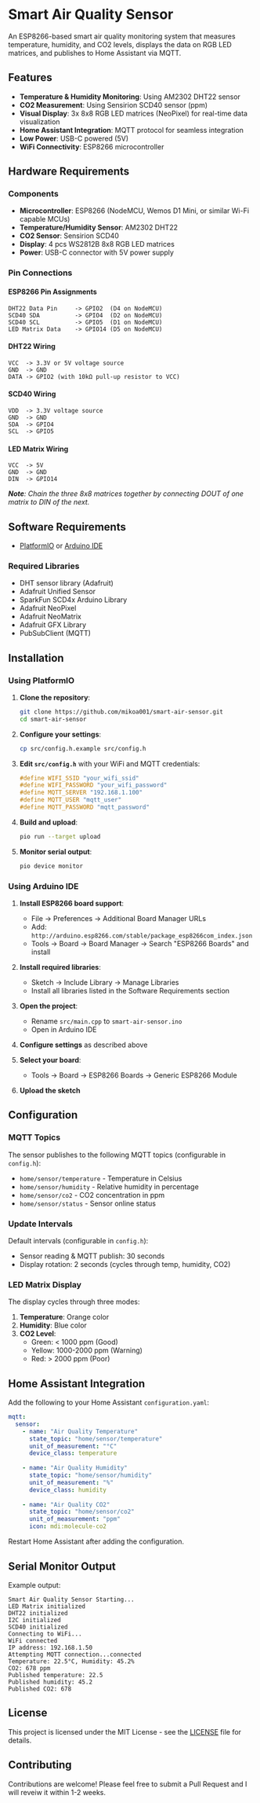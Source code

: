 # Smart Air Quality Sensor

An ESP8266-based smart air quality monitoring system that measures temperature, humidity, and CO2 levels, displays the data on RGB LED matrices, and publishes to Home Assistant via MQTT.

## Features

- **Temperature & Humidity Monitoring**: Using AM2302 DHT22 sensor
- **CO2 Measurement**: Using Sensirion SCD40 sensor (ppm)
- **Visual Display**: 3x 8x8 RGB LED matrices (NeoPixel) for real-time data visualization
- **Home Assistant Integration**: MQTT protocol for seamless integration
- **Low Power**: USB-C powered (5V)
- **WiFi Connectivity**: ESP8266 microcontroller

## Hardware Requirements

### Components
- **Microcontroller**: ESP8266 (NodeMCU, Wemos D1 Mini, or similar Wi-Fi capable MCUs)
- **Temperature/Humidity Sensor**: AM2302 DHT22
- **CO2 Sensor**: Sensirion SCD40
- **Display**: 4 pcs WS2812B 8x8 RGB LED matrices
- **Power**: USB-C connector with 5V power supply

### Pin Connections

#### ESP8266 Pin Assignments
```
DHT22 Data Pin     -> GPIO2  (D4 on NodeMCU)
SCD40 SDA          -> GPIO4  (D2 on NodeMCU)
SCD40 SCL          -> GPIO5  (D1 on NodeMCU)
LED Matrix Data    -> GPIO14 (D5 on NodeMCU)
```

#### DHT22 Wiring
```
VCC  -> 3.3V or 5V voltage source
GND  -> GND
DATA -> GPIO2 (with 10kΩ pull-up resistor to VCC)
```

#### SCD40 Wiring
```
VDD  -> 3.3V voltage source
GND  -> GND
SDA  -> GPIO4
SCL  -> GPIO5
```

#### LED Matrix Wiring
```
VCC  -> 5V
GND  -> GND
DIN  -> GPIO14
```

***Note**: Chain the three 8x8 matrices together by connecting DOUT of one matrix to DIN of the next.*

## Software Requirements

- [PlatformIO](https://platformio.org/) or [Arduino IDE](https://www.arduino.cc/en/software)

### Required Libraries
- DHT sensor library (Adafruit)
- Adafruit Unified Sensor
- SparkFun SCD4x Arduino Library
- Adafruit NeoPixel
- Adafruit NeoMatrix
- Adafruit GFX Library
- PubSubClient (MQTT)

## Installation

### Using PlatformIO

1. **Clone the repository**:
   ```bash
   git clone https://github.com/mikoa001/smart-air-sensor.git
   cd smart-air-sensor
   ```

2. **Configure your settings**:
   ```bash
   cp src/config.h.example src/config.h
   ```

3. **Edit `src/config.h`** with your WiFi and MQTT credentials:
   ```cpp
   #define WIFI_SSID "your_wifi_ssid"
   #define WIFI_PASSWORD "your_wifi_password"
   #define MQTT_SERVER "192.168.1.100"
   #define MQTT_USER "mqtt_user"
   #define MQTT_PASSWORD "mqtt_password"
   ```

4. **Build and upload**:
   ```bash
   pio run --target upload
   ```

5. **Monitor serial output**:
   ```bash
   pio device monitor
   ```

### Using Arduino IDE

1. **Install ESP8266 board support**:
   - File → Preferences → Additional Board Manager URLs
   - Add: `http://arduino.esp8266.com/stable/package_esp8266com_index.json`
   - Tools → Board → Board Manager → Search "ESP8266 Boards" and install

2. **Install required libraries**:
   - Sketch → Include Library → Manage Libraries
   - Install all libraries listed in the Software Requirements section

3. **Open the project**:
   - Rename `src/main.cpp` to `smart-air-sensor.ino`
   - Open in Arduino IDE

4. **Configure settings** as described above

5. **Select your board**:
   - Tools → Board → ESP8266 Boards → Generic ESP8266 Module

6. **Upload the sketch**

## Configuration

### MQTT Topics

The sensor publishes to the following MQTT topics (configurable in `config.h`):

- `home/sensor/temperature` - Temperature in Celsius
- `home/sensor/humidity` - Relative humidity in percentage
- `home/sensor/co2` - CO2 concentration in ppm
- `home/sensor/status` - Sensor online status

### Update Intervals

Default intervals (configurable in `config.h`):
- Sensor reading & MQTT publish: 30 seconds
- Display rotation: 2 seconds (cycles through temp, humidity, CO2)

### LED Matrix Display

The display cycles through three modes:
1. **Temperature**: Orange color
2. **Humidity**: Blue color
3. **CO2 Level**: 
   - Green: < 1000 ppm (Good)
   - Yellow: 1000-2000 ppm (Warning)
   - Red: > 2000 ppm (Poor)

## Home Assistant Integration

Add the following to your Home Assistant `configuration.yaml`:

```yaml
mqtt:
  sensor:
    - name: "Air Quality Temperature"
      state_topic: "home/sensor/temperature"
      unit_of_measurement: "°C"
      device_class: temperature
      
    - name: "Air Quality Humidity"
      state_topic: "home/sensor/humidity"
      unit_of_measurement: "%"
      device_class: humidity
      
    - name: "Air Quality CO2"
      state_topic: "home/sensor/co2"
      unit_of_measurement: "ppm"
      icon: mdi:molecule-co2
```

Restart Home Assistant after adding the configuration.

## Serial Monitor Output

Example output:
```
Smart Air Quality Sensor Starting...
LED Matrix initialized
DHT22 initialized
I2C initialized
SCD40 initialized
Connecting to WiFi...
WiFi connected
IP address: 192.168.1.50
Attempting MQTT connection...connected
Temperature: 22.5°C, Humidity: 45.2%
CO2: 678 ppm
Published temperature: 22.5
Published humidity: 45.2
Published CO2: 678
```

## License

This project is licensed under the MIT License - see the [LICENSE](LICENSE) file for details.

## Contributing

Contributions are welcome! Please feel free to submit a Pull Request and I will reveiw it within 1-2 weeks.
